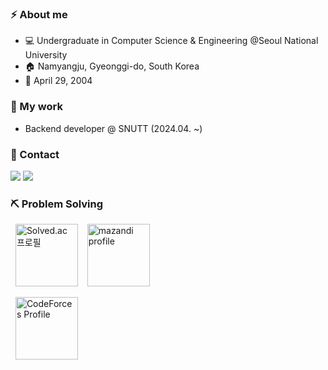 ### ⚡ About me
- 💻 Undergraduate in Computer Science & Engineering @Seoul National University
- 🏠 Namyangju, Gyeonggi-do, South Korea
- 🎂 April 29, 2004

### 🚀 My work
- Backend developer @ SNUTT (2024.04. ~)

### 📩 Contact
<a target="_blank" rel="noopener noreferrer" href="https://www.discord.com/users/215015181271433217"><img src="https://img.shields.io/badge/Discord-5865F2?style=for-the-badge&logo=Discord&logoColor=white"></a>
<a target="_blank" rel="noopener noreferrer" href="https://t.me/aspheric"><img src="https://img.shields.io/badge/Telegram-2CA5E0?style=for-the-badge&logo=telegram&logoColor=white"></a>

### ⛏️ Problem Solving
&nbsp; <a href="https://solved.ac/asp1939"><img src="http://mazassumnida.wtf/api/v2/generate_badge?boj=asp1939" alt="Solved.ac 프로필" height="100"></a> &ensp; <img src="http://mazandi.herokuapp.com/api?handle=asp1939&theme=warm" alt="mazandi profile" height="100">

&nbsp; <a href="https://codeforces.com/profile/asp345"><img src="https://cf.leed.at?id=asp345" alt="CodeForces Profile" height="100"></a>
